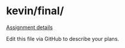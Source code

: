 # kevin/final/

[Assignment details](/homework/final)

Edit this file via GitHub to describe your plans.
